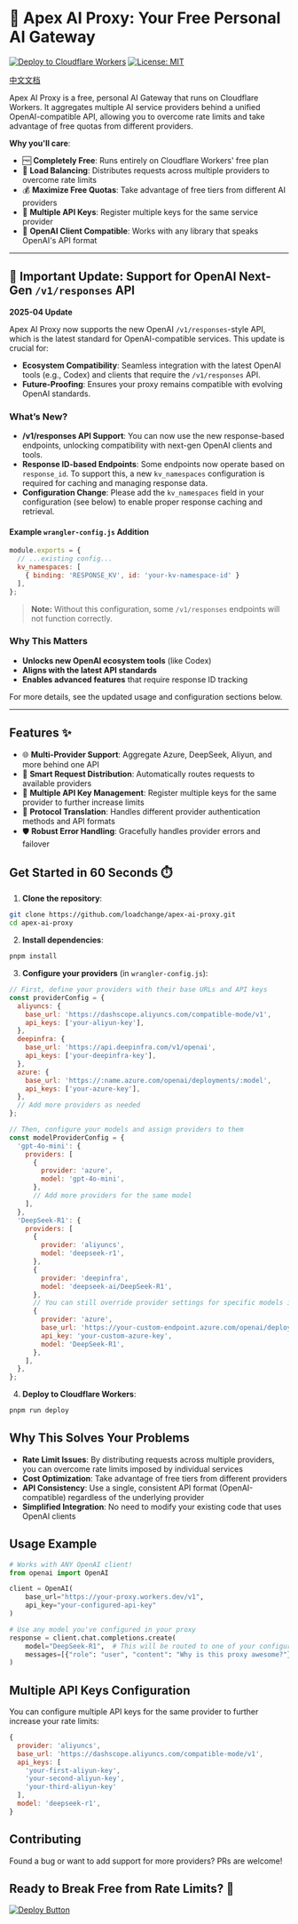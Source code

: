 # 🚀 Apex AI Proxy: Your Free Personal AI Gateway

[![Deploy to Cloudflare Workers](https://img.shields.io/badge/Deploy%20to-CF%20Workers-%23F38020?style=for-the-badge&logo=cloudflare)](https://dash.cloudflare.com/?to=/:account/workers-and-pages)
[![License: MIT](https://img.shields.io/badge/License-MIT-yellow.svg?style=for-the-badge)](https://opensource.org/licenses/MIT)

[中文文档](README.zh-CN.md)

Apex AI Proxy is a free, personal AI Gateway that runs on Cloudflare Workers. It aggregates multiple AI service providers behind a unified OpenAI-compatible API, allowing you to overcome rate limits and take advantage of free quotas from different providers.

**Why you'll care**:
- 🆓 **Completely Free**: Runs entirely on Cloudflare Workers' free plan
- 🔄 **Load Balancing**: Distributes requests across multiple providers to overcome rate limits
- 💰 **Maximize Free Quotas**: Take advantage of free tiers from different AI providers
- 🔑 **Multiple API Keys**: Register multiple keys for the same service provider
- 🤖 **OpenAI Client Compatible**: Works with any library that speaks OpenAI's API format

---

## 🚨 Important Update: Support for OpenAI Next-Gen `/v1/responses` API

**2025-04 Update**

Apex AI Proxy now supports the new OpenAI `/v1/responses`-style API, which is the latest standard for OpenAI-compatible services. This update is crucial for:

- **Ecosystem Compatibility**: Seamless integration with the latest OpenAI tools (e.g., Codex) and clients that require the `/v1/responses` API.
- **Future-Proofing**: Ensures your proxy remains compatible with evolving OpenAI standards.

### What’s New?
- **/v1/responses API Support**: You can now use the new response-based endpoints, unlocking compatibility with next-gen OpenAI clients and tools.
- **Response ID-based Endpoints**: Some endpoints now operate based on `response_id`. To support this, a new `kv_namespaces` configuration is required for caching and managing response data.
- **Configuration Change**: Please add the `kv_namespaces` field in your configuration (see below) to enable proper response caching and retrieval.

#### Example `wrangler-config.js` Addition
```js
module.exports = {
  // ...existing config...
  kv_namespaces: [
    { binding: 'RESPONSE_KV', id: 'your-kv-namespace-id' }
  ],
};
```

> **Note:** Without this configuration, some `/v1/responses` endpoints will not function correctly.

### Why This Matters
- **Unlocks new OpenAI ecosystem tools** (like Codex)
- **Aligns with the latest API standards**
- **Enables advanced features** that require response ID tracking

For more details, see the updated usage and configuration sections below.

---

## Features ✨

- 🌐 **Multi-Provider Support**: Aggregate Azure, DeepSeek, Aliyun, and more behind one API
- 🔀 **Smart Request Distribution**: Automatically routes requests to available providers
- 🔑 **Multiple API Key Management**: Register multiple keys for the same provider to further increase limits
- 🔄 **Protocol Translation**: Handles different provider authentication methods and API formats
- 🛡️ **Robust Error Handling**: Gracefully handles provider errors and failover

## Get Started in 60 Seconds ⏱️

1. **Clone the repository**:
```bash
git clone https://github.com/loadchange/apex-ai-proxy.git
cd apex-ai-proxy
```

2. **Install dependencies**:
```bash
pnpm install
```

3. **Configure your providers** (in `wrangler-config.js`):
```javascript
// First, define your providers with their base URLs and API keys
const providerConfig = {
  aliyuncs: {
    base_url: 'https://dashscope.aliyuncs.com/compatible-mode/v1',
    api_keys: ['your-aliyun-key'],
  },
  deepinfra: {
    base_url: 'https://api.deepinfra.com/v1/openai',
    api_keys: ['your-deepinfra-key'],
  },
  azure: {
    base_url: 'https://:name.azure.com/openai/deployments/:model',
    api_keys: ['your-azure-key'],
  },
  // Add more providers as needed
};

// Then, configure your models and assign providers to them
const modelProviderConfig = {
  'gpt-4o-mini': {
    providers: [
      {
        provider: 'azure',
        model: 'gpt-4o-mini',
      },
      // Add more providers for the same model
    ],
  },
  'DeepSeek-R1': {
    providers: [
      {
        provider: 'aliyuncs',
        model: 'deepseek-r1',
      },
      {
        provider: 'deepinfra',
        model: 'deepseek-ai/DeepSeek-R1',
      },
      // You can still override provider settings for specific models if needed
      {
        provider: 'azure',
        base_url: 'https://your-custom-endpoint.azure.com/openai/deployments/DeepSeek-R1',
        api_key: 'your-custom-azure-key',
        model: 'DeepSeek-R1',
      },
    ],
  },
};
```

4. **Deploy to Cloudflare Workers**:
```bash
pnpm run deploy
```

## Why This Solves Your Problems

- **Rate Limit Issues**: By distributing requests across multiple providers, you can overcome rate limits imposed by individual services
- **Cost Optimization**: Take advantage of free tiers from different providers
- **API Consistency**: Use a single, consistent API format (OpenAI-compatible) regardless of the underlying provider
- **Simplified Integration**: No need to modify your existing code that uses OpenAI clients

## Usage Example

```python
# Works with ANY OpenAI client!
from openai import OpenAI

client = OpenAI(
    base_url="https://your-proxy.workers.dev/v1",
    api_key="your-configured-api-key"
)

# Use any model you've configured in your proxy
response = client.chat.completions.create(
    model="DeepSeek-R1",  # This will be routed to one of your configured providers
    messages=[{"role": "user", "content": "Why is this proxy awesome?"}]
)
```

## Multiple API Keys Configuration

You can configure multiple API keys for the same provider to further increase your rate limits:

```javascript
{
  provider: 'aliyuncs',
  base_url: 'https://dashscope.aliyuncs.com/compatible-mode/v1',
  api_keys: [
    'your-first-aliyun-key',
    'your-second-aliyun-key',
    'your-third-aliyun-key'
  ],
  model: 'deepseek-r1',
}
```

## Contributing

Found a bug or want to add support for more providers? PRs are welcome!

## Ready to Break Free from Rate Limits? 🚀

[![Deploy Button](https://img.shields.io/badge/Deploy%20Now-%E2%86%92-%23FF6A00?style=for-the-badge&logo=cloudflare)](https://dash.cloudflare.com/?to=/:account/workers-and-pages)
